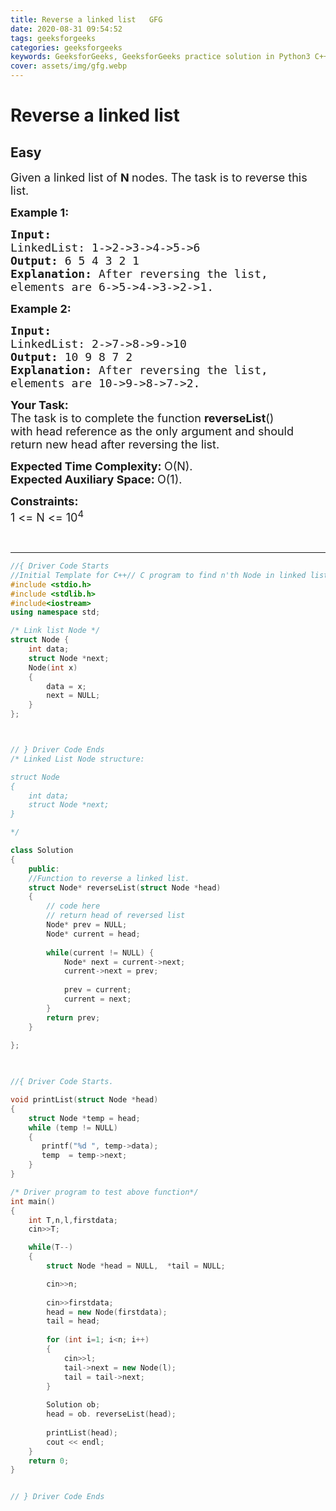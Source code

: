```yaml
---
title: Reverse a linked list   GFG
date: 2020-08-31 09:54:52
tags: geeksforgeeks
categories: geeksforgeeks
keywords: GeeksforGeeks, GeeksforGeeks practice solution in Python3 C++ Java, Reverse a linked list - GFG solution
cover: assets/img/gfg.webp
---
```



# Reverse a linked list
## Easy
<div class="problems_problem_content__Xm_eO"><p><span style="font-size:18px">Given a linked list of <strong>N </strong>nodes. The task is to reverse this list.</span></p>

<p><strong><span style="font-size:18px">Example 1:</span></strong></p>

<pre><strong><span style="font-size:18px">Input:
</span></strong><span style="font-size:18px">LinkedList: 1-&gt;2-&gt;3-&gt;4-&gt;5-&gt;6
<strong>Output: </strong>6 5 4 3 2 1<strong>
Explanation: </strong>After reversing the list, 
elements are 6-&gt;5-&gt;4-&gt;3-&gt;2-&gt;1.</span>
</pre>

<p><strong><span style="font-size:18px">Example 2:</span></strong></p>

<pre><strong><span style="font-size:18px">Input:
</span></strong><span style="font-size:18px">LinkedList: 2-&gt;7-&gt;8-&gt;9-&gt;10
<strong>Output: </strong>10 9 8 7 2<strong>
Explanation: </strong>After reversing the list,
elements are&nbsp;10-&gt;9-&gt;8-&gt;7-&gt;2.</span></pre>

<p><span style="font-size:18px"><strong>Your&nbsp;Task:</strong><br>
The task is to complete the function <strong>reverseList</strong>() with&nbsp;head reference as the only argument and should return new head after reversing the list.</span></p>

<p><span style="font-size:18px"><strong>Expected Time Complexity:&nbsp;</strong>O(N).<br>
<strong>Expected Auxiliary Space:&nbsp;</strong>O(1).</span></p>

<p><span style="font-size:18px"><strong>Constraints:</strong><br>
1 &lt;= N &lt;= 10<sup>4</sup></span></p>

<p>&nbsp;</p>
</div>

---




```cpp
//{ Driver Code Starts
//Initial Template for C++// C program to find n'th Node in linked list
#include <stdio.h>
#include <stdlib.h>
#include<iostream>
using namespace std;

/* Link list Node */
struct Node {
    int data;
    struct Node *next;
    Node(int x)
    {
        data = x;
        next = NULL;
    }
};



// } Driver Code Ends
/* Linked List Node structure:

struct Node
{
    int data;
    struct Node *next;
}

*/

class Solution
{
    public:
    //Function to reverse a linked list.
    struct Node* reverseList(struct Node *head)
    {
        // code here
        // return head of reversed list
        Node* prev = NULL;
        Node* current = head;
        
        while(current != NULL) {
            Node* next = current->next;
            current->next = prev;
            
            prev = current;
            current = next;
        }
        return prev;
    }
    
};
    


//{ Driver Code Starts.

void printList(struct Node *head)
{
    struct Node *temp = head;
    while (temp != NULL)
    {
       printf("%d ", temp->data);
       temp  = temp->next;
    }
}

/* Driver program to test above function*/
int main()
{
    int T,n,l,firstdata;
    cin>>T;

    while(T--)
    {
        struct Node *head = NULL,  *tail = NULL;

        cin>>n;
        
        cin>>firstdata;
        head = new Node(firstdata);
        tail = head;
        
        for (int i=1; i<n; i++)
        {
            cin>>l;
            tail->next = new Node(l);
            tail = tail->next;
        }
        
        Solution ob;
        head = ob. reverseList(head);
        
        printList(head);
        cout << endl;
    }
    return 0;
}


// } Driver Code Ends
```
